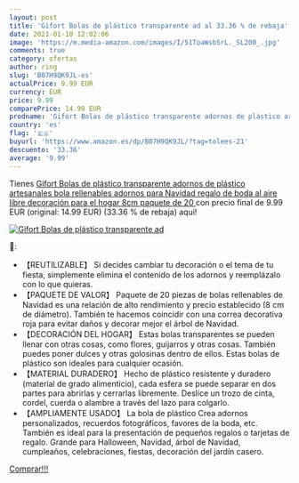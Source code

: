 ```yaml
---
layout: post
title: 'Gifort Bolas de plástico transparente ad al 33.36 % de rebaja'
date: 2021-01-10 12:02:06
image: 'https://m.media-amazon.com/images/I/51ToaWsb5rL._SL200_.jpg'
comments: true
category: ofertas
author: ring
slug: 'B07H9QK9JL-es'
actualPrice: 9.99 EUR
currency: EUR
price: 9.99
comparePrice: 14.99 EUR
prodname: 'Gifort Bolas de plástico transparente adornos de plástico artesanales bola rellenables adornos para Navidad regalo de boda al aire libre decoración para el hogar  8cm  paquete de 20 '
country: 'es'
flag: '🇪🇸'
buyurl: 'https://www.amazon.es/dp/B07H9QK9JL/?tag=tolees-21'
descuento: '33.36'
average: '9.99'
---
```


Tienes [Gifort Bolas de plástico transparente adornos de plástico artesanales bola rellenables adornos para Navidad regalo de boda al aire libre decoración para el hogar  8cm  paquete de 20 ](https://www.amazon.es/dp/B07H9QK9JL/?tag=tolees-21) con precio final de  9.99 EUR (original: 14.99 EUR) (33.36 %  de rebaja) aqui!

[![Gifort Bolas de plástico transparente ad](https://m.media-amazon.com/images/I/51ToaWsb5rL._SL200_.jpg)](https://www.amazon.es/dp/B07H9QK9JL/?tag=tolees-21)

🔎:

- 【REUTILIZABLE】 Si decides cambiar tu decoración o el tema de tu fiesta, simplemente elimina el contenido de los adornos y reemplázalo con lo que quieras.
- 【PAQUETE DE VALOR】 Paquete de 20 piezas de bolas rellenables de Navidad es una relación de alto rendimiento y precio establecido (8 cm de diámetro). También te hacemos coincidir con una correa decorativa roja para evitar daños y decorar mejor el árbol de Navidad.
- 【DECORACIÓN DEL HOGAR】 Estas bolas transparentes se pueden llenar con otras cosas, como flores, guijarros y otras cosas. También puedes poner dulces y otras golosinas dentro de ellos. Estas bolas de plástico son ideales para cualquier ocasión.
- 【MATERIAL DURADERO】 Hecho de plástico resistente y duradero (material de grado alimenticio), cada esfera se puede separar en dos partes para abrirlas y cerrarlas libremente. Deslice un trozo de cinta, cordel, cuerda o alambre a través del lazo para colgarlo.
- 【AMPLIAMENTE USADO】 La bola de plástico Crea adornos personalizados, recuerdos fotográficos, favores de la boda, etc. También es ideal para la presentación de pequeños regalos o tarjetas de regalo. Grande para Halloween, Navidad, árbol de Navidad, cumpleaños, celebraciones, fiestas, decoración del jardín casero.

[Comprar!!!](https://www.amazon.es/dp/B07H9QK9JL/?tag=tolees-21)
